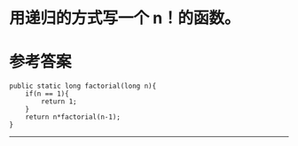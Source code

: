 # 用递归的方式写一个 n！的函数。

# 参考答案

```
public static long factorial(long n){
	if(n == 1){
		return 1;
	}
	return n*factorial(n-1);
}
```
---